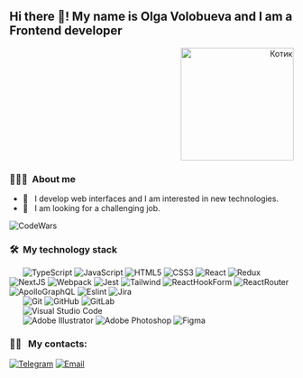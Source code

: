 
<h2> Hi there 👋! My name is Olga Volobueva and I am a Frontend developer</h2>

<div id="header">
   <div id="gif" align="right">
   <img src="https://i.gifer.com/origin/ff/ff88888459f390b30438e162769be571_w200.webp" alt="Котик" width="200" height="200"/>
   </div>

   <div align="left">
   <h3> 👨🏻‍💻 &nbsp;About me</h3>
   
   - 🤔 &nbsp; I develop web interfaces and I am interested in new technologies.
   - 💼 &nbsp; I am looking for a challenging job.
   </div>
</div>

![CodeWars](https://www.codewars.com/users/OlgaVol/badges/large)

<h3> 🛠 &nbsp;My technology stack</h3>

<div>
   &nbsp; &nbsp; &nbsp; <img src="https://img.shields.io/badge/typescript-%23007ACC.svg?style=for-the-badge&logo=typescript&logoColor=white" alt="TypeScript"/>
   <img src="https://img.shields.io/badge/javascript-%23323330.svg?style=for-the-badge&logo=javascript&logoColor=%23F7DF1E" alt="JavaScript"/>
   <img src="https://img.shields.io/badge/html5-%23E34F26.svg?style=for-the-badge&logo=html5&logoColor=white" alt="HTML5"/>
   <img src="https://img.shields.io/badge/css3-%231572B6.svg?style=for-the-badge&logo=css3&logoColor=white" alt="CSS3"/>
   <img src="https://img.shields.io/badge/react-%2320232a.svg?style=for-the-badge&logo=react&logoColor=%2361DAFB" alt="React"/>
   <img src="https://img.shields.io/badge/redux-%23593d88.svg?style=for-the-badge&logo=redux&logoColor=white" alt="Redux"/>
   <img src="https://img.shields.io/badge/Next-black?style=for-the-badge&logo=next.js&logoColor=white" alt="NextJS"/>
   <img src="https://img.shields.io/badge/webpack-%238DD6F9.svg?style=for-the-badge&logo=webpack&logoColor=black" alt="Webpack"/>
   <img src="https://img.shields.io/badge/-jest-%23C21325?style=for-the-badge&logo=jest&logoColor=white" alt="Jest"/>
   <img src="https://img.shields.io/badge/tailwindcss-%2338B2AC.svg?style=for-the-badge&logo=tailwind-css&logoColor=white" alt="Tailwind"/>
   <img src="https://img.shields.io/badge/React%20Hook%20Form-%23EC5990.svg?style=for-the-badge&logo=reacthookform&logoColor=white" alt="ReactHookForm"/>
   <img src="https://img.shields.io/badge/React_Router-CA4245?style=for-the-badge&logo=react-router&logoColor=white" alt="ReactRouter"/>
   <img src="https://img.shields.io/badge/-ApolloGraphQL-311C87?style=for-the-badge&logo=apollo-graphql" alt="ApolloGraphQL"/>
   <img src="https://img.shields.io/badge/ESLint-4B3263?style=for-the-badge&logo=eslint&logoColor=white" alt="Eslint"/>
   <img src="https://img.shields.io/badge/jira-%230A0FFF.svg?style=for-the-badge&logo=jira&logoColor=white" alt="Jira"/>
   <omg src="https://img.shields.io/badge/Postman-FF6C37?style=for-the-badge&logo=postman&logoColor=white" alt="Postman"/>
      
</div>
<div>
  &nbsp; &nbsp; &nbsp; <img src="https://img.shields.io/badge/git-%23F05033.svg?style=for-the-badge&logo=git&logoColor=white" alt="Git"/>
  <img src="https://img.shields.io/badge/github-%23121011.svg?style=for-the-badge&logo=github&logoColor=white" alt="GitHub"/>
  <img src="https://img.shields.io/badge/gitlab-%23181717.svg?style=for-the-badge&logo=gitlab&logoColor=white" alt="GitLab"/>
  </div>
<div>
<div>
  &nbsp; &nbsp; &nbsp; <img src="https://img.shields.io/badge/Visual%20Studio%20Code-0078d7.svg?style=for-the-badge&logo=visual-studio-code&logoColor=white" alt="Visual Studio Code"/>
</div>
<div>
  &nbsp; &nbsp; &nbsp; <img src="https://img.shields.io/badge/adobe%20illustrator-%23FF9A00.svg?style=for-the-badge&logo=adobe%20illustrator&logoColor=white" alt="Adobe Illustrator"/>
  <img src="https://img.shields.io/badge/adobe%20photoshop-%2331A8FF.svg?style=for-the-badge&logo=adobe%20photoshop&logoColor=white" alt="Adobe Photoshop"/>
   <img src="https://img.shields.io/badge/figma-%23F24E1E.svg?style=for-the-badge&logo=figma&logoColor=white" alt="Figma"/>
</div>

<h3> 🤝🏻 &nbsp; My contacts: </h3>

<p align="left">
<a href="https://t.me/OlgaV_Volobueva"><img alt="Telegram" src="https://img.shields.io/badge/-OlgaVolobueva-blue"></a>
<a href="mailto:avsingh@umass.edu"><img alt="Email" src="https://img.shields.io/badge/Email-olvik1605@gmail.com-blue?style=flat-square&logo=gmail"></a>
</p>

